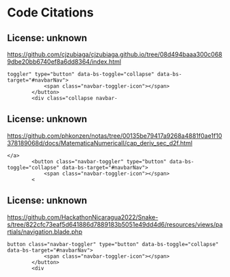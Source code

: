 # Code Citations

## License: unknown
https://github.com/cjzubiaga/cjzubiaga.github.io/tree/08d494baaa300c0689dbe20bb6740ef8a6dd8364/index.html

```
toggler" type="button" data-bs-toggle="collapse" data-bs-target="#navbarNav">
            <span class="navbar-toggler-icon"></span>
        </button>
        <div class="collapse navbar-
```


## License: unknown
https://github.com/phkonzen/notas/tree/00135be79417a9268a4881f0ae1f10378189068d/docs/MatematicaNumericaII/cap_deriv_sec_d2f.html

```
</a>
        <button class="navbar-toggler" type="button" data-bs-toggle="collapse" data-bs-target="#navbarNav">
            <span class="navbar-toggler-icon"></span>
        <
```


## License: unknown
https://github.com/HackathonNicaragua2022/Snake-s/tree/822cfc73eaf5d641886d7889183b5051e49dd4d6/resources/views/partials/navigation.blade.php

```
button class="navbar-toggler" type="button" data-bs-toggle="collapse" data-bs-target="#navbarNav">
            <span class="navbar-toggler-icon"></span>
        </button>
        <div
```

